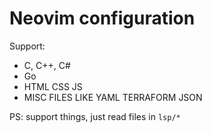 # Neovim configuration

Support:
  - C, C++, C#
  - Go
  - HTML CSS JS
  - MISC FILES LIKE YAML TERRAFORM JSON

PS: support things, just read files in `lsp/*`
